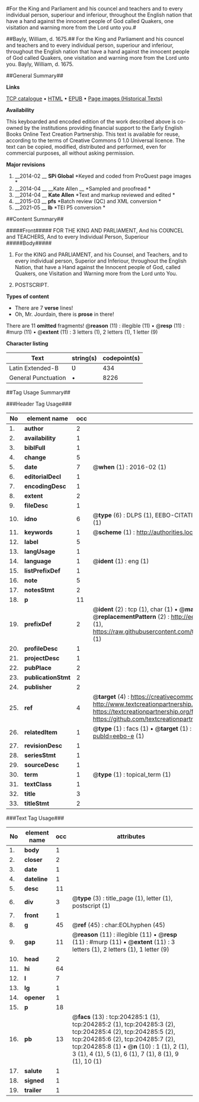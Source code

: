 #For the King and Parliament and his councel and teachers and to every individual person, superiour and inferiour, throughout the English nation that have a hand against the innocent people of God called Quakers, one visitation and warning more from the Lord unto you.#

##Bayly, William, d. 1675.##
For the King and Parliament and his councel and teachers and to every individual person, superiour and inferiour, throughout the English nation that have a hand against the innocent people of God called Quakers, one visitation and warning more from the Lord unto you.
Bayly, William, d. 1675.

##General Summary##

**Links**

[TCP catalogue](http://www.ota.ox.ac.uk/tcp/)  • 
[HTML](http://tei.it.ox.ac.uk/tcp/Texts-HTML/free/B17/B17577.html)  • 
[EPUB](http://tei.it.ox.ac.uk/tcp/Texts-EPUB/free/B17/B17577.epub) • 
[Page images (Historical Texts)](https://historicaltexts.jisc.ac.uk/eebo-8623319e)

**Availability**

This keyboarded and encoded edition of the work described above is co-owned by the
    institutions providing financial support to the Early English Books Online Text Creation
    Partnership. This text is available for reuse, according to the terms of  Creative Commons 0 1.0 Universal
    licence. The text can be copied, modified, distributed and performed, even for commercial
    purposes, all without asking permission.

**Major revisions**

1. __2014-02 __ __SPi Global__ *Keyed and coded from ProQuest page images *
1. __2014-04 __ __Kate Allen __ *Sampled and proofread *
1. __2014-04 __ __Kate Allen__ *Text and markup reviewed and edited *
1. __2015-03 __ __pfs__ *Batch review (QC) and XML conversion *
1. __2021-05 __ __lb__ *TEI P5 conversion *

##Content Summary##

#####Front#####
FOR THE KING AND PARLIAMENT, And his COƲNCEL and TEACHERS, And to every Individual Person, Superiour
#####Body#####

1. For the KING and PARLIAMENT, and his Counsel, and Teachers, and to every individual person, Superior and Inferiour, throughout the English Nation, that have a Hand against the Innocent people of God, called Quakers, one Visitation and Warning more from the Lord unto You.

1. POSTSCRIPT.

**Types of content**

  * There are 7 **verse** lines!
  * Oh, Mr. Jourdain, there is **prose** in there!

There are 11 **omitted** fragments! 
 @__reason__ (11) : illegible (11)  •  @__resp__ (11) : #murp (11)  •  @__extent__ (11) : 3 letters (1), 2 letters (1), 1 letter (9)

**Character listing**


|Text|string(s)|codepoint(s)|
|---|---|---|
|Latin Extended-B|Ʋ|434|
|General Punctuation|•|8226|

##Tag Usage Summary##

###Header Tag Usage###

|No|element name|occ|attributes|
|---|---|---|---|
|1.|__author__|2||
|2.|__availability__|1||
|3.|__biblFull__|1||
|4.|__change__|5||
|5.|__date__|7| @__when__ (1) : 2016-02 (1)|
|6.|__editorialDecl__|1||
|7.|__encodingDesc__|1||
|8.|__extent__|2||
|9.|__fileDesc__|1||
|10.|__idno__|6| @__type__ (6) : DLPS (1), EEBO-CITATION (1), VID (1), EEBO-PROQUEST (1), STC (1), OCLC (1)|
|11.|__keywords__|1| @__scheme__ (1) : http://authorities.loc.gov/ (1)|
|12.|__label__|5||
|13.|__langUsage__|1||
|14.|__language__|1| @__ident__ (1) : eng (1)|
|15.|__listPrefixDef__|1||
|16.|__note__|5||
|17.|__notesStmt__|2||
|18.|__p__|11||
|19.|__prefixDef__|2| @__ident__ (2) : tcp (1), char (1)  •  @__matchPattern__ (2) : ([0-9\-]+):([0-9IVX]+) (1), (.+) (1)  •  @__replacementPattern__ (2) : http://eebo.chadwyck.com/downloadtiff?vid=$1&page=$2 (1), https://raw.githubusercontent.com/textcreationpartnership/Texts/master/tcpchars.xml#$1 (1)|
|20.|__profileDesc__|1||
|21.|__projectDesc__|1||
|22.|__pubPlace__|2||
|23.|__publicationStmt__|2||
|24.|__publisher__|2||
|25.|__ref__|4| @__target__ (4) : https://creativecommons.org/publicdomain/zero/1.0/ (1), http://www.textcreationpartnership.org/docs/. (1), https://textcreationpartnership.org/faq/#faq05 (1), https://github.com/textcreationpartnership (1)|
|26.|__relatedItem__|1| @__type__ (1) : facs (1)  •  @__target__ (1) : https://data.historicaltexts.jisc.ac.uk/view?pubId=eebo-e (1)|
|27.|__revisionDesc__|1||
|28.|__seriesStmt__|1||
|29.|__sourceDesc__|1||
|30.|__term__|1| @__type__ (1) : topical_term (1)|
|31.|__textClass__|1||
|32.|__title__|3||
|33.|__titleStmt__|2||


###Text Tag Usage###

|No|element name|occ|attributes|
|---|---|---|---|
|1.|__body__|1||
|2.|__closer__|2||
|3.|__date__|1||
|4.|__dateline__|1||
|5.|__desc__|11||
|6.|__div__|3| @__type__ (3) : title_page (1), letter (1), postscript (1)|
|7.|__front__|1||
|8.|__g__|45| @__ref__ (45) : char:EOLhyphen (45)|
|9.|__gap__|11| @__reason__ (11) : illegible (11)  •  @__resp__ (11) : #murp (11)  •  @__extent__ (11) : 3 letters (1), 2 letters (1), 1 letter (9)|
|10.|__head__|2||
|11.|__hi__|64||
|12.|__l__|7||
|13.|__lg__|1||
|14.|__opener__|1||
|15.|__p__|18||
|16.|__pb__|13| @__facs__ (13) : tcp:204285:1 (1), tcp:204285:2 (1), tcp:204285:3 (2), tcp:204285:4 (2), tcp:204285:5 (2), tcp:204285:6 (2), tcp:204285:7 (2), tcp:204285:8 (1)  •  @__n__ (10) : 1 (1), 2 (1), 3 (1), 4 (1), 5 (1), 6 (1), 7 (1), 8 (1), 9 (1), 10 (1)|
|17.|__salute__|1||
|18.|__signed__|1||
|19.|__trailer__|1||

